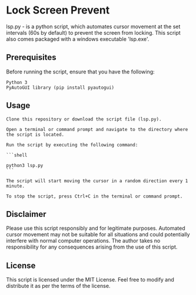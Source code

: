 # Lock Screen Prevent

lsp.py - is a python script, which automates cursor movement at the set intervals (60s by default) to prevent the screen from locking. This script also comes packaged with a windows executable 'lsp.exe'.

## Prerequisites

Before running the script, ensure that you have the following:

    Python 3
    PyAutoGUI library (pip install pyautogui)

## Usage

    Clone this repository or download the script file (lsp.py).

    Open a terminal or command prompt and navigate to the directory where the script is located.

    Run the script by executing the following command:

    ```shell

    python3 lsp.py
    ```

    The script will start moving the cursor in a random direction every 1 minute.

    To stop the script, press Ctrl+C in the terminal or command prompt.

## Disclaimer

Please use this script responsibly and for legitimate purposes. Automated cursor movement may not be suitable for all situations and could potentially interfere with normal computer operations. The author takes no responsibility for any consequences arising from the use of this script.

## License

This script is licensed under the MIT License. Feel free to modify and distribute it as per the terms of the license.
